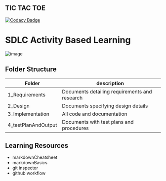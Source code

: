 ## TIC TAC TOE

[![Codacy Badge](https://api.codacy.com/project/badge/Grade/40284f45048f4342aab66737b798d77a)](https://app.codacy.com/gh/MidhunChakravarthi-06/M1_application_SudokuGame?utm_source=github.com&utm_medium=referral&utm_content=MidhunChakravarthi-06/M1_application_SudokuGame&utm_campaign=Badge_Grade_Settings)

# SDLC Activity Based Learning

![image](https://user-images.githubusercontent.com/94218113/143090089-6793254c-7422-4c42-aeea-ae2de4a7805d.png)

## Folder Structure

| Folder | description | 
| ---------- | ----------- |
| 1_Requirements | Documents detailing requirements and research |
| 2_Design | Documents specifying design details |
| 3_Implementation | All code and documentation |
| 4_testPlanAndOutput | Documents with test plans and procedures |

## Learning Resources

- markdownCheatsheet
- markdownBasics
- git inspector
- github workflow
